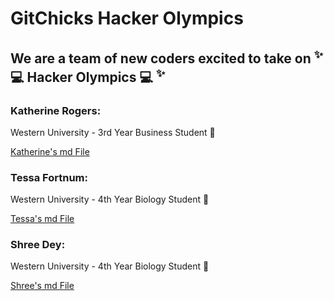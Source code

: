 # GitChicks Hacker Olympics
## We are a team of new coders excited to take on <sup> :sparkles: </sup> :computer: Hacker Olympics :computer: <sup> :sparkles: </sup>

### Katherine Rogers: 
Western University - 3rd Year Business Student :briefcase:

[Katherine's md File](Katherine.md)

### Tessa Fortnum: 
Western University - 4th Year Biology Student :mushroom:

[Tessa's md File](Tessa.md)

### Shree Dey: 
Western University - 4th Year Biology Student :seedling:

[Shree's md File](shree.md)
